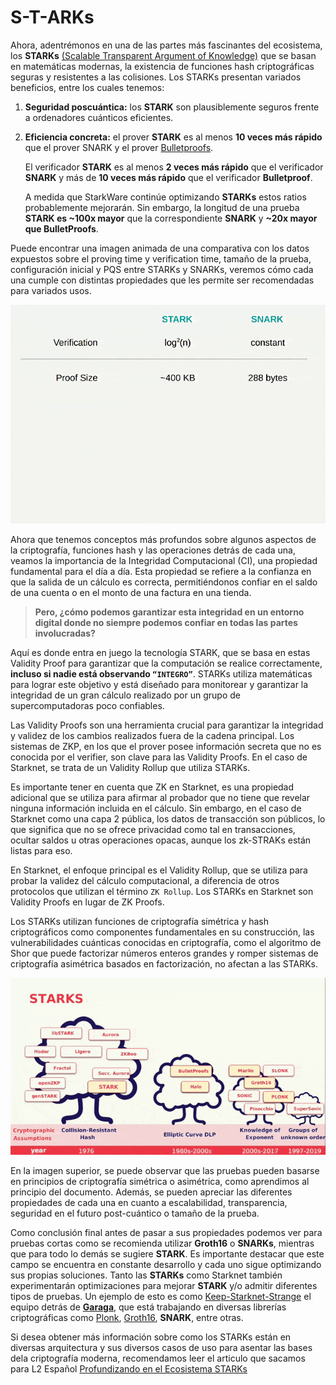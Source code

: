 # S-T-ARKs
Ahora, adentrémonos en una de las partes más fascinantes del ecosistema, los **STARKs** [(Scalable Transparent Argument of Knowledge)](https://starkware.co/stark/) que se basan en matemáticas modernas, la existencia de funciones hash criptográficas seguras y resistentes a las colisiones. Los STARKs presentan variados beneficios, entre los cuales tenemos:

1. **Seguridad poscuántica:** los **STARK** son plausiblemente seguros frente a ordenadores cuánticos eficientes.
2. **Eficiencia concreta:** el prover **STARK** es al menos **10 veces más rápido** que el prover SNARK y el prover [Bulletproofs](https://eprint.iacr.org/2017/1066.pdf).

    El verificador **STARK** es al menos **2 veces más rápido** que el verificador **SNARK** y más de **10 veces más rápido** que el verificador **Bulletproof**.

    A medida que StarkWare continúe optimizando **STARKs** estos ratios probablemente mejorarán. Sin embargo, la longitud de una prueba **STARK es ~100x mayor** que la correspondiente **SNARK** y **~20x mayor que BulletProofs**.

Puede encontrar una imagen animada de una comparativa con los datos expuestos sobre el proving time y verification time, tamaño de la prueba, configuración inicial y PQS entre STARKs y SNARKs, veremos cómo cada una cumple con distintas propiedades que les permite ser recomendadas para variados usos.

![graph](./assets//Stark_Prover.gif)
<div align="center">
<em></em>
</div>

Ahora que tenemos conceptos más profundos sobre algunos aspectos de la criptografía, funciones hash y las operaciones detrás de cada una, veamos la importancia de la Integridad Computacional (CI), una propiedad fundamental para el día a día. Esta propiedad se refiere a la confianza en que la salida de un cálculo es correcta, permitiéndonos confiar en el saldo de una cuenta o en el monto de una factura en una tienda.

> **Pero, ¿cómo podemos garantizar esta integridad en un entorno digital donde no siempre podemos confiar en todas las partes involucradas?**

Aquí es donde entra en juego la tecnología STARK, que se basa en estas Validity Proof para garantizar que la computación se realice correctamente, **incluso si nadie está observando `“INTEGRO”`**. STARKs utiliza matemáticas para lograr este objetivo y está diseñado para monitorear y garantizar la integridad de un gran cálculo realizado por un grupo de supercomputadoras poco confiables.

Las Validity Proofs son una herramienta crucial para garantizar la integridad y validez de los cambios realizados fuera de la cadena principal. Los sistemas de ZKP, en los que el prover posee información secreta que no es conocida por el verifier, son clave para las Validity Proofs. En el caso de Starknet, se trata de un Validity Rollup que utiliza STARKs.

Es importante tener en cuenta que ZK en Starknet, es una propiedad adicional que se utiliza para afirmar al probador que no tiene que revelar ninguna información incluida en el cálculo. Sin embargo, en el caso de Starknet como una capa 2 pública, los datos de transacción son públicos, lo que significa que no se ofrece privacidad como tal en transacciones, ocultar saldos u otras operaciones opacas, aunque los zk-STRAKs están listas para eso.

En Starknet, el enfoque principal es el Validity Rollup, que se utiliza para probar la validez del cálculo computacional, a diferencia de otros protocolos que utilizan el término `ZK Rollup`. Los STARKs en Starknet son Validity Proofs en lugar de ZK Proofs.

Los STARKs utilizan funciones de criptografía simétrica y hash criptográficos como componentes fundamentales en su construcción, las vulnerabilidades cuánticas conocidas en criptografía, como el algoritmo de Shor que puede factorizar números enteros grandes y romper sistemas de criptografía asimétrica basados en factorización, no afectan a las STARKs.

![graph](./assets//Stark_1.gif)
<div align="center">
<em></em>
</div>

En la imagen superior, se puede observar que las pruebas pueden basarse en principios de criptografía simétrica o asimétrica, como aprendimos al principio del documento. Además, se pueden apreciar las diferentes propiedades de cada una en cuanto a escalabilidad, transparencia, seguridad en el futuro post-cuántico o tamaño de la prueba.

Como conclusión final antes de pasar a sus propiedades podemos ver para pruebas cortas como se recomienda utilizar **Groth16** o **SNARKs**, mientras que para todo lo demás se sugiere **STARK**. Es importante destacar que este campo se encuentra en constante desarrollo y cada uno sigue optimizando sus propias soluciones. Tanto las **STARKs** como Starknet también experimentarán optimizaciones para mejorar **STARK** y/o admitir diferentes tipos de pruebas. Un ejemplo de esto es como [Keep-Starknet-Strange](https://github.com/keep-starknet-strange) el equipo detrás de [**Garaga**](https://github.com/keep-starknet-strange/garaga), que está trabajando en diversas librerías criptográficas como [Plonk](https://eprint.iacr.org/2019/953.pdf), [Groth16](https://eprint.iacr.org/2016/260.pdf), **SNARK**, entre otras.

Si desea obtener más información sobre como los STARKs están en diversas arquitectura y sus diversos casos de uso para asentar las bases dela criptografía moderna, recomendamos leer el articulo que sacamos para L2 Español [Profundizando en el Ecosistema STARKs](https://mirror.xyz/layer2es.eth/8TUEfpZPgl1u3-HyyGaUA0YMrFm8XSHfYtY6tfqFX7s)